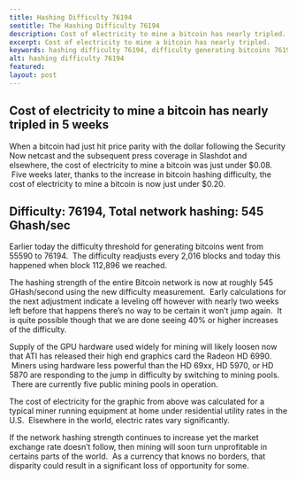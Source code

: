 ```yaml
---
title: Hashing Difficulty 76194
seotitle: The Hashing Difficulty 76194
description: Cost of electricity to mine a bitcoin has nearly tripled.
excerpt: Cost of electricity to mine a bitcoin has nearly tripled.
keywords: hashing difficulty 76194, difficulty generating bitcoins 76194
alt: hashing difficulty 76194
featured: 
layout: post
---
```


<h2>Cost of electricity to mine a bitcoin has nearly tripled in 5 weeks</h2>

<p>When a bitcoin had just hit price parity with the dollar following the Security Now netcast and the subsequent press coverage in Slashdot and elsewhere, the cost of electricity to mine a bitcoin was just under $0.08.  Five weeks later, thanks to the increase in bitcoin hashing difficulty, the cost of electricity to mine a bitcoin is now just under $0.20.</p>

<h2>Difficulty: 76194, Total network hashing: 545 Ghash/sec</h2>

<p>Earlier today the difficulty threshold for generating bitcoins went from 55590 to 76194.  The difficulty readjusts every 2,016 blocks and today this happened when block 112,896 we reached.</p>
 
<p>The hashing strength of the entire Bitcoin network is now at roughly 545 GHash/second using the new difficulty measurement.  Early calculations for the next adjustment indicate a leveling off however with nearly two weeks left before that happens there’s no way to be certain it won’t jump again.  It is quite possible though that we are done seeing 40% or higher increases of the difficulty.</p>

<p>Supply of the GPU hardware used widely for mining will likely loosen now that ATI has released their high end graphics card the Radeon HD 6990.  Miners using hardware less powerful than the HD 69xx, HD 5970, or HD 5870 are responding to the jump in difficulty by switching to mining pools.  There are currently five public mining pools in operation.</p>

<p>The cost of electricity for the graphic from above was calculated for a typical miner running equipment at home under residential utility rates in the U.S.  Elsewhere in the world, electric rates vary significantly.  </p>

<p>If the network hashing strength continues to increase yet the market exchange rate doesn’t follow, then mining will soon turn unprofitable in certains parts of the world.  As a currency that knows no borders, that disparity could result in a significant loss of opportunity for some.</p>


